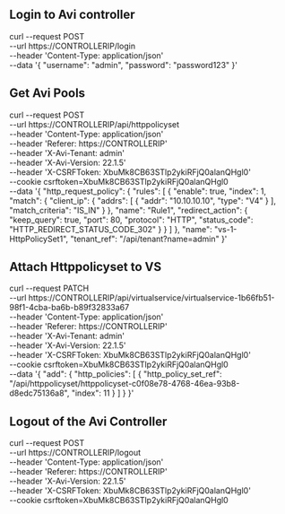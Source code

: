 ## Login to Avi controller 
curl --request POST \
  --url https://CONTROLLERIP/login \
  --header 'Content-Type: application/json' \
  --data '{
	"username": "admin",
	"password": "password123"
}'


## Get Avi Pools 
curl --request POST \
  --url https://CONTROLLERIP/api/httppolicyset \
  --header 'Content-Type: application/json' \
  --header 'Referer: https://CONTROLLERIP' \
  --header 'X-Avi-Tenant: admin' \
  --header 'X-Avi-Version: 22.1.5' \
  --header 'X-CSRFToken: XbuMk8CB63STlp2ykiRFjQ0alanQHgl0' \
  --cookie csrftoken=XbuMk8CB63STlp2ykiRFjQ0alanQHgl0 \
  --data '{
  "http_request_policy": {
    "rules": [
      {
        "enable": true,
        "index": 1,
        "match": {
          "client_ip": {
            "addrs": [
              {
                "addr": "10.10.10.10",
                "type": "V4"
              }
            ],
            "match_criteria": "IS_IN"
          }
        },
        "name": "Rule1",
        "redirect_action": {
          "keep_query": true,
          "port": 80,
          "protocol": "HTTP",
          "status_code": "HTTP_REDIRECT_STATUS_CODE_302"
        }
      }
    ]
  },
  "name": "vs-1-HttpPolicySet1",
  "tenant_ref": "/api/tenant?name=admin"
}'


## Attach Httppolicyset to VS
curl --request PATCH \
  --url https://CONTROLLERIP/api/virtualservice/virtualservice-1b66fb51-98f1-4cba-ba6b-b89f32833a67 \
  --header 'Content-Type: application/json' \
  --header 'Referer: https://CONTROLLERIP' \
  --header 'X-Avi-Tenant: admin' \
  --header 'X-Avi-Version: 22.1.5' \
  --header 'X-CSRFToken: XbuMk8CB63STlp2ykiRFjQ0alanQHgl0' \
  --cookie csrftoken=XbuMk8CB63STlp2ykiRFjQ0alanQHgl0 \
  --data '{
    "add": {
      "http_policies": [
        {
          "http_policy_set_ref": "/api/httppolicyset/httppolicyset-c0f08e78-4768-46ea-93b8-d8edc75136a8",
          "index": 11
        }
      ]
    }
}'

## Logout of the Avi Controller 
  curl --request POST \
  --url https://CONTROLLERIP/logout \
  --header 'Content-Type: application/json' \
  --header 'Referer: https://CONTROLLERIP' \
  --header 'X-Avi-Version: 22.1.5' \
  --header 'X-CSRFToken: XbuMk8CB63STlp2ykiRFjQ0alanQHgl0' \
  --cookie csrftoken=XbuMk8CB63STlp2ykiRFjQ0alanQHgl0
